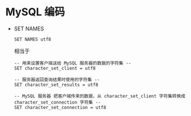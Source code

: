 # MySQL 编码


* SET NAMES
    ```
    SET NAMES utf8
    ```
    相当于
    
    ```
    -- 用来设置客户端送给 MySQL 服务器的数据的字符集 --
    SET character_set_client = utf8 
    
    -- 服务器返回查询结果时使用的字符集 --
    SET character_set_results = utf8 
    
    -- MySQL 服务器 把客户端传来的数据，从 character_set_client 字符集转换成 character_set_connection 字符集 --
    SET character_set_connection = utf8
    
    ```
